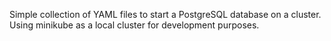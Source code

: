 Simple collection of YAML files to start a PostgreSQL database on a cluster.
Using minikube as a local cluster for development purposes.
